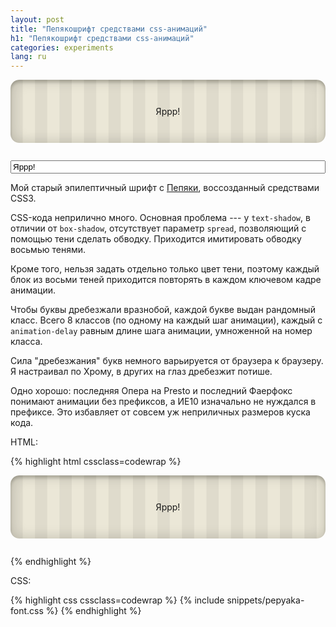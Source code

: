 ```yaml
---
layout: post
title: "Пепякошрифт средствами css-анимаций"
h1: "Пепякошрифт средствами css-анимаций"
categories: experiments
lang: ru
---
```


<style>
    .pepyaka {
        text-align: center;
        padding: 3em 1em;
        margin-top: 0.5em;
        margin-bottom: 2em;
        box-shadow: inset 0 0 1.5em rgba(15,15,0,0.2),
                    inset 0 0.3em 0.3em rgba(15,15,0,0.2);
        border-radius: 1em;
        background-size: 2.8em 2.8em;
        background-color: #ebe7d7;
        background-image: -webkit-linear-gradient(0deg, rgba(0,0,0,.05) 50%, transparent 50%, transparent);
        background-image: -moz-linear-gradient(0deg, rgba(0,0,0,.05) 50%, transparent 50%, transparent);
        background-image: linear-gradient(90deg, rgba(0,0,0,.05) 50%, transparent 50%, transparent);
    }

    #pep_input {
        width: 100%;
    }
</style>

<script>
dzDelayed.push(function() {
    var pepBox = $('.pepyaka'),
        pepInput = $('#pep_input'),
        canExecEvent = true,
        oldVal = pepInput[0].value,
        oldRand;

    moveCursorToEnd(pepInput[0]);

    pepInput.on('change input keyup blur', function() {
        var result = '',
            val = this.value;

        if (!canExecEvent || oldVal == val) return;

        oldVal = val;

        for (var i = 0; i < val.length; i++) {
            var rand = antiJekpotRandom(0, 7, oldRand);

            oldRand = rand;

            result += '<span class="pep'+rand+'">' + (val[i]==' '?'&nbsp;':val[i]) + '</span>';
        }

        if (!result) result = '<i class="icon-bug"></i>';

        pepBox.html(result);

        canExecEvent = false;
        setTimeout(function() {
            canExecEvent = true;
        }, 50);
    });
});
</script>

<div class="pepyaka">
    <span class="pep0">Я</span><span class="pep2">р</span><span class="pep4">р</span><span class="pep3">р</span><span class="pep1">!</span>
</div>

<input value="Яррр!" id="pep_input" placeholder="Запепячить">

Мой старый эпилептичный шрифт с [Пепяки](//pepyaka.su), воссозданный средствами CSS3.

CSS-кода неприлично много. Основная проблема --- у `text-shadow`, в отличии от `box-shadow`, отсутствует параметр `spread`, позволяющий с помощью тени сделать обводку. Приходится имитировать обводку восьмью тенями.

Кроме того, нельзя задать отдельно только цвет тени, поэтому каждый блок из восьми теней приходится повторять в каждом ключевом кадре анимации.

Чтобы буквы дребезжали вразнобой, каждой букве выдан рандомный класс. Всего 8 классов (по одному на каждый шаг анимации), каждый с `animation-delay` равным длине шага анимации, умноженной на номер класса.

Сила "дребезжания" букв немного варьируется от браузера к браузеру. Я настраивал по Хрому, в других на глаз дребезжит потише.

Одно хорошо: последняя Опера на Presto и последний Фаерфокс понимают анимации без префиксов, а ИЕ10 изначально не нуждался в префиксе. Это избавляет от совсем уж неприличных размеров куска кода.

HTML:

{% highlight html cssclass=codewrap %}
<div class="pepyaka">
    <span class="pep0">Я</span><span class="pep2">р</span><span class="pep4">р</span><span class="pep3">р</span><span class="pep1">!</span>
</div>
{% endhighlight %}

CSS:

{% highlight css cssclass=codewrap %}
{% include snippets/pepyaka-font.css %}
{% endhighlight %}

<style>
{% include snippets/pepyaka-font.css %}
</style>